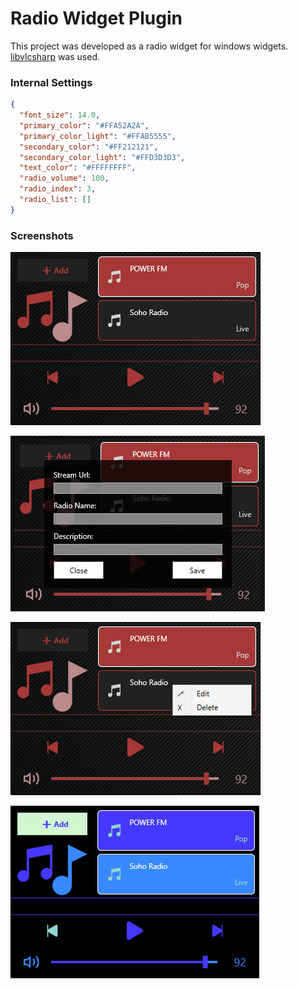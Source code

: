 # Radio Widget Plugin

This project was developed as a radio widget for windows widgets.
[libvlcsharp](https://github.com/videolan/libvlcsharp) was used.

### Internal Settings

```json
{
  "font_size": 14.0,
  "primary_color": "#FFA52A2A",
  "primary_color_light": "#FFAB5555",
  "secondary_color": "#FF212121",
  "secondary_color_light": "#FFD3D3D3",
  "text_color": "#FFFFFFFF",
  "radio_volume": 100,
  "radio_index": 3,
  "radio_list": []
}
```

### Screenshots

![radio](https://raw.githubusercontent.com/emretulek/Radio/refs/heads/master/sc_radio/radio_1.jpg)


![radio_add](https://raw.githubusercontent.com/emretulek/Radio/refs/heads/master/sc_radio/radio_2.jpg)


![radio_edit](https://raw.githubusercontent.com/emretulek/Radio/refs/heads/master/sc_radio/radio_3.jpg)


![radio_skin](https://raw.githubusercontent.com/emretulek/Radio/refs/heads/master/sc_radio/radio_4.jpg)




